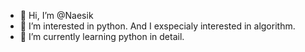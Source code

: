 - 👋 Hi, I’m @Naesik
- 👀 I’m interested in python. And I exspecialy interested in algorithm.
- 🌱 I’m currently learning python in detail.

<!---
Naesik/Naesik is a ✨ special ✨ repository because its `README.md` (this file) appears on your GitHub profile.
You can click the Preview link to take a look at your changes.
--->
